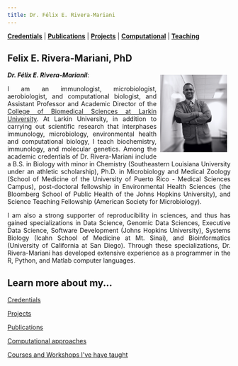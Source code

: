 ```yaml
---
title: Dr. Félix E. Rivera-Mariani
---
```



[**Credentials**](http://www.friveram.com/about) | [**Publications**](http://www.friveram.com/publications) | [**Projects**](http://www.friveram.comt/projects) | [**Computational**](http://www.friveram.com/compbio) | [**Teaching**](http://www.friveram.com/teaching) 

## Felix E. Rivera-Mariani, PhD

<img src="images/RiveraMariani-Photo.JPG" alt="Dr. Rivera-Mariani" align="right" style="width: 30%; height: 30%; margin:8px"> <a name="Dr. Félix E. Rivera-Mariani"></a>***Dr. Félix E. Rivera-Marianil***: 
<div style="text-align:justify"><p>I am an immunologist, microbiologist, aerobiologist, and computational biologist, and Assistant Professor and Academic Director of the <a href="http://ularkin.org/college-of-biomedical-sciences/">College of Biomedical Sciences at Larkin University</a>. At Larkin University, in addition to carrying out scientific research that interphases immunology, microbiology, environmental health and computational biology, I teach biochemistry, immunology, and molecular genetics. Among the academic credentials of Dr. Rivera-Mariani include a B.S. in Biology with minor in Chemistry (Southeastern Louisiana University under an athletic scholarship), Ph.D. in Microbiology and Medical Zoology (School of Medicine of the University of Puerto Rico - Medical Sciences Campus), post-doctoral fellowship in Environmental Health Sciences (the Bloomberg School of Public Health of the Johns Hopkins University), and Science Teaching Fellowship (American Society for Microbiology).</p></div> 

<div style="text-align:justify"><p>I am also a strong supporter of reproducibility in sciences, and thus has gained specializations in Data Science, Genomic Data Sciences, Executive Data Science, Software Development (Johns Hopkins University), Systems Biology (Icahn School of Medicine at Mt. Sinai), and Bioinformatics (University of California at San Diego). Through these specializations, Dr. Rivera-Mariani has developed extensive experience as a programmer in the R, Python, and Matlab computer languages.</p></div> 

## Learn more about my...

[Credentials](http://www.friveram.com/about)

[Projects](http://www.friveram.comt/projects)

[Publications](http://www.friveram.com/publications)

[Computational approaches](http://www.friveram.com/combio)

[Courses and Workshops I've have taught](http://www.friveram.com/teaching)

